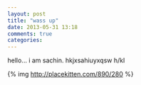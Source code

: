 ```yaml
---
layout: post
title: "wass up"
date: 2013-05-31 13:18
comments: true
categories: 
---
```

hello... i am sachin.
hkjxsahiuyxqsw
h/kl


{% img http://placekitten.com/890/280 %}
